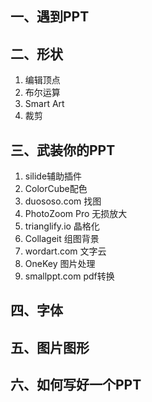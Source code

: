 ## 一、遇到PPT
## 二、形状
1. 编辑顶点
2. 布尔运算
3. Smart Art
4. 裁剪
## 三、武装你的PPT
1. silide辅助插件
2. ColorCube配色
3. duososo.com 找图
4. PhotoZoom Pro 无损放大
5. trianglify.io 晶格化
6. Collageit 组图背景
7. wordart.com 文字云
8. OneKey 图片处理
9. smallppt.com pdf转换
## 四、字体
## 五、图片图形
## 六、如何写好一个PPT